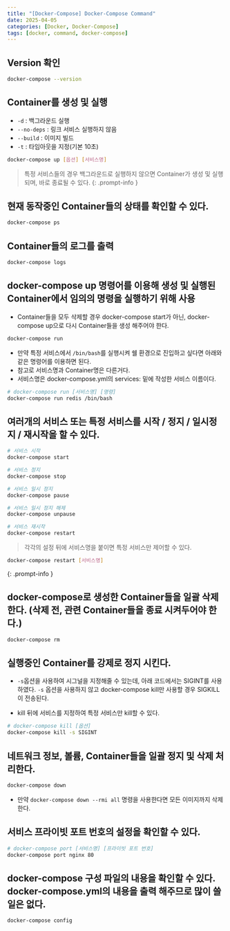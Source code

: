 ```yaml
---
title: "[Docker-Compose] Docker-Compose Command"
date: 2025-04-05
categories: [Docker, Docker-Compose]
tags: [docker, command, docker-compose]
---
```


## Version 확인

```bash
docker-compose --version
```

## Container를 생성 및 실행

- `-d` : 백그라운드 실행
- `--no-deps` : 링크 서비스 실행하지 않음
- `--build` : 이미지 빌드
- `-t` : 타임아웃을 지정(기본 10초)

```bash
docker-compose up [옵션] [서비스명]
```

> 특정 서비스들의 경우 백그라운드로 실행하지 않으면 Container가 생성 및 실행되며, 바로 종료될 수 있다.
{: .prompt-info }

## 현재 동작중인 Container들의 상태를 확인할 수 있다.

```bash
docker-compose ps
```

## Container들의 로그를 출력

```bash
docker-compose logs
```

## docker-compose up 명령어를 이용해 생성 및 실행된 Container에서 임의의 명령을 실행하기 위해 사용

- Container들을 모두 삭제할 경우 docker-compose start가 아닌, docker-compose up으로 다시 Container들을 생성 해주어야 한다.

```bash
docker-compose run
```

- 만약 특정 서비스에서 `/bin/bash`를 실행시켜 쉘 환경으로 진입하고 싶다면 아래와 같은 명령어를 이용하면 된다.
- 참고로 서비스명과 Container명은 다른거다.
- 서비스명은 docker-compose.yml의 services: 밑에 작성한 서비스 이름이다.

```bash
# docker-compose run [서비스명] [명령]
docker-compose run redis /bin/bash
```

## 여러개의 서비스 또는 특정 서비스를 시작 / 정지 / 일시정지 / 재시작을 할 수 있다.

```bash
# 서비스 시작
docker-compose start

# 서비스 정지
docker-compose stop

# 서비스 일시 정지
docker-compose pause

# 서비스 일시 정지 해제
docker-compose unpause

# 서비스 재시작
docker-compose restart
```

> 각각의 설정 뒤에 서비스명을 붙이면 특정 서비스만 제어할 수 있다.
```bash
docker-compose restart [서비스명]
```
{: .prompt-info }

## docker-compose로 생성한 Container들을 일괄 삭제 한다. (삭제 전, 관련 Container들을 종료 시켜두어야 한다.)

```bash
docker-compose rm
```

## 실행중인 Container를 강제로 정지 시킨다.

- `-s`옵션을 사용하여 시그널을 지정해줄 수 있는데, 아래 코드에서는 SIGINT를 사용 하였다. `-s` 옵션을 사용하지 않고 docker-compose kill만 사용할 경우 SIGKILL 이 전송된다.

- kill 뒤에 서비스를 지정하여 특정 서비스만 kill할 수 있다.

```bash
# docker-compose kill [옵션]
docker-compose kill -s SIGINT
```

## 네트워크 정보, 볼륨, Container들을 일괄 정지 및 삭제 처리한다.

```bash
docker-compose down
```

- 만약 `docker-compose down --rmi all` 명령을 사용한다면 모든 이미지까지 삭제한다.


## 서비스 프라이빗 포트 번호의 설정을 확인할 수 있다.

```bash
# docker-compose port [서비스명] [프라이빗 포트 번호]
docker-compose port nginx 80
```

## docker-compose 구성 파일의 내용을 확인할 수 있다. docker-compose.yml의 내용을 출력 해주므로 많이 쓸일은 없다.

```bash
docker-compose config
```